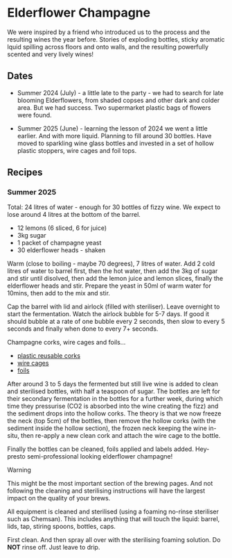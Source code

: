 # Elderflower Champagne

We were inspired by a friend who introduced us to the process and the resulting wines the year before. Stories of
exploding bottles, sticky aromatic lquid spilling across floors and onto walls, and the resulting powerfully
scented and very lively wines!

## Dates
* Summer 2024 (July) - a little late to the party - we had to search for late blooming Elderflowers, from shaded
copses and other dark and colder area. But we had success. Two supermarket plastic bags of flowers were found.

* Summer 2025 (June) - learning the lesson of 2024 we went a little earlier. And with more liquid. Planning to
  fill around 30 bottles. Have moved to sparkling wine glass bottles and invested in a set of hollow plastic
  stoppers, wire cages and foil tops.

## Recipes

### Summer 2025
Total: 24 litres of water - enough for 30 bottles of fizzy wine. We expect to lose around 4 litres at the bottom
of the barrel.

* 12 lemons (6 sliced, 6 for juice)
* 3kg sugar
* 1 packet of champagne yeast
* 30 elderflower heads - shaken

Warm (close to boiling - maybe 70 degrees), 7 litres of water. Add 2 cold litres of water to barrel first, then the hot
water, then add the 3kg of sugar and stir until disolved, then add the lemon juice and lemon slices, finally the
elderflower heads and stir. Prepare the yeast in 50ml of warm water for 10mins, then add to the mix and stir.

Cap the barrel with lid and airlock (filled with steriliser). Leave overnight to start the fermentation. Watch the
airlock bubble for 5-7 days. If good it should bubble at a rate of one bubble every 2 seconds, then slow to every
5 seconds and finally when done to every 7+ seconds.

Champagne corks, wire cages and foils...
* [plastic reusable corks](https://www.colchesterhomebrew.co.uk/colchesterhomebrewshop/prod_938976-Champagne-Style-Corks-12s.html)
* [wire cages](https://www.colchesterhomebrew.co.uk/colchesterhomebrewshop/prod_756141-Champagne-Cages-with-caps-12s.html)
* [foils](https://www.thebottlejarstore.co.uk/product/champagne-foils-silver/)

After around 3 to 5 days the fermented but still live wine is added to clean and sterilised bottles, with half a teaspoon
of sugar. The bottles are left for their secondary fermentation in the bottles for a further week, during which time
they pressurise (CO2 is absorbed into the wine creating the fizz) and the sediment drops into the hollow corks. The
theory is that we now freeze the neck (top 5cm) of the bottles, then remove the hollow corks (with the sediment inside
the hollow section), the frozen neck keeping the wine in-situ, then re-apply a new clean cork and attach the wire cage
to the bottle.

Finally the bottles can be cleaned, foils applied and labels added. Hey-presto semi-professional looking elderflower
champagne!

> [!WARNING]
> This might be the most important section of the brewing pages. And not following the cleaning and sterilising
> instructions will have the largest impact on the quality of your brews.
> 
> All equipment is cleaned and sterilised (using a foaming no-rinse steriliser such as Chemsan). This includes anything
> that will touch the liquid: barrel, lids, tap, stiring spoons, bottles, caps.
>
> First clean. And then spray all over with the sterilising foaming solution. Do __NOT__ rinse off. Just leave to drip.

